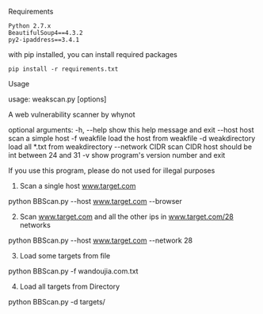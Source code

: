 Requirements

    Python 2.7.x
    BeautifulSoup4==4.3.2
    py2-ipaddress==3.4.1

with pip installed, you can install required packages

    pip install -r requirements.txt

Usage

usage: weakscan.py [options]

A web vulnerability scanner by whynot

optional arguments:
  -h, --help        show this help message and exit
  --host host       scan a simple host
  -f weakfile       load the host from weakfile
  -d weakdirectory  load all *.txt from weakdirectory
  --network CIDR    scan CIDR host should be int between 24 and 31
  -v                show program's version number and exit

If you use this program, please do not used for illegal purposes

1. Scan a single host www.target.com

python BBScan.py  --host www.target.com --browser

2. Scan www.target.com and all the other ips in www.target.com/28 networks

python BBScan.py  --host www.target.com --network 28

3. Load some targets from file

python BBScan.py -f wandoujia.com.txt

4. Load all targets from Directory

python BBScan.py -d targets/

